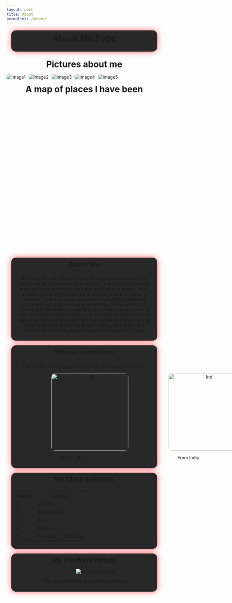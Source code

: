 ```yaml
---
layout: post
title: About
permalink: /about/
---
```


<style>

  .image-gallery {
    display: flex;
    flex-wrap: nowrap;
    overflow-x: auto;
    gap: 10px;
  }

  .image-gallery img {
    max-height: 300px;
    object-fit: cover;
    border-radius: 5px;
  }

  .section {
    background-color: #282828;
    padding-bottom: 10px;
    padding-right: 10px;
    padding-left: 10px;
    margin: 15px;
    border-radius: 15px;
    box-shadow: 0 0 20px rgba(255, 0, 0, 0.6);
    animation: rgb-rotate 4s infinite linear;
  }

  h1, h2, h3, p {
    margin: 5px 0;
    padding: 10px;
    line-height: 1.2;
    text-align: center;
  }

  /* RGB rotating box-shadow animation */
  @keyframes rgb-rotate {
    0% {
      box-shadow: 0 0 20px rgba(255, 0, 0, 0.6); /* Red */
    }
    33% {
      box-shadow: 0 0 20px rgba(0, 255, 0, 0.6); /* Green */
    }
    66% {
      box-shadow: 0 0 20px rgba(0, 0, 255, 0.6); /* Blue */
    }
    100% {
      box-shadow: 0 0 20px rgba(255, 0, 0, 0.6); /* Back to Red */
    }
  }

  .grid-container {
    display: grid;
    grid-template-columns: repeat(3, 1fr);
    gap: 10px;
    padding: 0;
  }

  .grid-item {
    text-align: center;
  }

  .grid-item img {
    width: 250px;
    height: auto;
    border-radius: 10px;
    transition: box-shadow 0.3s ease;
    justify-content: center;
    align-items: center;
    margin-left: 120px;
  }
  .freeform-picture {
    margin-left: 200px;
  }
  .grid-item img:hover {
  }

  .arrow img {
    width: 250px;
    height: auto;
    margin-top: 30px;
  }

  .india-flag {
    display: flex;
    justify-content: center;
    margin-top: 20px;
  }

  .india-flag img {
    width: 250px;
    height: auto;
    border-radius: 10px;
    transition: box-shadow 0.3s ease;
  }

  .india-flag img:hover {
    box-shadow: 0 0 30px rgba(0, 128, 255, 0.6);
  }
</style>

<div class="section">
  <h1>About Me Page</h1>
</div>

# Pictures about me

<div class="image-gallery">
  <img src="{{site.baseurl}}/images/image-15.png" alt="image1"> 
  <img src="{{site.baseurl}}/images/IMG_8246.JPG" alt="image2"> 
  <img src="{{site.baseurl}}/images/SCR-20240908-udud.jpeg" alt="image3"> 
  <img src="{{site.baseurl}}/images/SCR-20240908-udzs.jpeg" alt="image4"> 
  <img src="{{site.baseurl}}/images/SCR-20240908-udny.jpeg" alt="image5"> 
</div>

# A map of places I have been

<head>
    <link rel="stylesheet" href="https://unpkg.com/leaflet/dist/leaflet.css" />
    <style>
        /* Map container */
        #map {
            height: 500px;
        }
        /* Basic modal styling */
        .modal {
            display: none;
            position: fixed;
            z-index: 9999;
            padding-top: 100px;
            left: 0;
            top: 0;
            width: 100%;
            height: 100%;
            overflow-y: auto;
            background-color: rgba(0, 0, 0, 0.7);
        }
        .modal-content {
            background-color: #fefefe;
            margin: auto;
            padding: 20px;
            border: 1px solid #888;
            width: 80%;
            max-width: 800px;
            text-align: center;
            color: #000; /* Set text color to black */
        }
        .modal img {
            width: 100%;
            height: auto;
            margin-bottom: 20px;
        }
        .close {
            color: #aaa;
            float: right;
            font-size: 28px;
            font-weight: bold;
        }
        .close:hover,
        .close:focus {
            color: black;
            text-decoration: none;
            cursor: pointer;
        }
        /* Prevent background scroll when modal is open */
        body.modal-open {
            overflow: hidden;
        }
        /* Custom style for Leaflet pop-ups */
        .custom-popup {
            color: #0000FF;
        }
    </style>
</head>
<body>
    <div id="map"></div>
    <!-- Modal Structure -->
    <div id="infoModal" class="modal">
        <div class="modal-content">
            <span class="close">&times;</span>
            <div id="modalBody">
                <!-- Dynamic content will be injected here -->
            </div>
        </div>
    </div>
    <script src="https://unpkg.com/leaflet/dist/leaflet.js"></script>
    <script>
        // Initialize the map
        var map = L.map('map').setView([20, 0], 2);
        // Add a tile layer (Map provider)
        L.tileLayer('https://{s}.tile.openstreetmap.org/{z}/{x}/{y}.png', {
            attribution: '&copy; <a href="https://www.openstreetmap.org/copyright">OpenStreetMap</a> contributors'
        }).addTo(map);
        // Function to create content for pop-ups with a custom class
        function getPopupContent(country) {
            return `
                <div class="custom-popup">
                    <h3>${country}</h3>
                    <p style="color: #000">Brief info about ${country}.</p>
                    <button onclick="openModal('${country}')">View Here</button>
                </div>
            `;
        }
        // Add markers to the map for visited countries
        var usaMarker = L.marker([37.0902, -95.7129]).addTo(map);
        usaMarker.bindPopup(getPopupContent('USA'));
        var mexicoMarker = L.marker([23.6345, -102.5528]).addTo(map);
        mexicoMarker.bindPopup(getPopupContent('Mexico'));
        var indiaMarker = L.marker([20.5937, 78.9629]).addTo(map);
        indiaMarker.bindPopup(getPopupContent('India'));
        var switzerlandMarker = L.marker([46.8182, 8.2275]).addTo(map);
        switzerlandMarker.bindPopup(getPopupContent('Switzerland'));
        var franceMarker = L.marker([46.6034, 1.8883]).addTo(map);
        franceMarker.bindPopup(getPopupContent('France'));
        var ukMarker = L.marker([55.3781, -3.4360]).addTo(map);
        ukMarker.bindPopup(getPopupContent('Great Britain'));
        var turkeyMarker = L.marker([38.9637, 35.2433]).addTo(map);
        turkeyMarker.bindPopup(getPopupContent('Turkey'));
        var qatarMarker = L.marker([25.3548, 51.1839]).addTo(map);
        qatarMarker.bindPopup(getPopupContent('Qatar'));
        var uaeMarker = L.marker([23.4241, 53.8478]).addTo(map);
        uaeMarker.bindPopup(getPopupContent('UAE'));
        // Modal logic
        var modal = document.getElementById("infoModal");
        var modalContent = document.getElementById("modalBody");
        var closeModalButton = document.getElementsByClassName("close")[0];
        closeModalButton.onclick = function() {
            modal.style.display = "none";
            document.body.classList.remove('modal-open');
        }
        window.onclick = function(event) {
            if (event.target == modal) {
                modal.style.display = "none";
                document.body.classList.remove('modal-open');
            }
        }
        function openModal(country) {
            let modalHTML = '';
            switch (country) {
                case 'USA':
                    modalHTML = `
                        <h2>More about USA</h2>
                        <p style="color: #000">The USA is known for its diverse landscapes, from mountains to beaches, and cities like New York and Los Angeles. Its culture is an eclectic mix of global influences. I was born and raised in the USA here in California</p>
                        <img src="{{site.baseurl}}/images/image-15.png" alt="USA Image">
                    `;
                    break;
                case 'Mexico':
                    modalHTML = `
                        <h2>More about Mexico</h2>
                        <p style="color: #000">Mexico offers rich history with ancient civilizations, vibrant culture, and beautiful beaches along the Pacific and Caribbean coasts. I have visitied multiple times with my family to walk around and explore the country.</p>
                        <img src="{{site.baseurl}}/images/image.png" alt="Mexico Image">
                    `;
                    break;
                case 'India':
                    modalHTML = `
                        <h2>More about India</h2>
                        <p style="color: #000">India is a land of contrasts, from the Himalayan mountains to bustling cities. It’s known for its diverse culture, history, and spiritual traditions. I visit this country the most frequently because half of my family lives there.</p>
                        <img src="{{site.baseurl}}/images/image-2.png" alt="India Image">
                    `;
                    break;
                case 'Switzerland':
                    modalHTML = `
                        <h2>More about Switzerland</h2>
                        <p style="color: #000">Switzerland is renowned for its breathtaking Alpine scenery, charming towns, and its role as a global center for finance and diplomacy. I went for a summer vacation last year with my family.</p>
                        <img src="{{site.baseurl}}/images/image-3.png" alt="Switzerland Image">
                    `;
                    break;
                case 'France':
                    modalHTML = `
                        <h2>More about France</h2>
                        <p style="color: #000">France is famed for its history, art, architecture, and cuisine, from Paris to the Riviera. It’s a cultural powerhouse in Europe. I went for a summer vacation last year with my family.</p>
                        <img src="{{site.baseurl}}/images/image-4.png" alt="France Image">
                    `;
                    break;
                case 'Great Britain':
                    modalHTML = `
                        <h2>More about Great Britain</h2>
                        <p style="color: #000">Great Britain encompasses England, Scotland, and Wales, with rich history, diverse landscapes, and influential cultural heritage. I went to visit some family that is living in London right now.</p>
                        <img src="{{site.baseurl}}/images/image-5.png" alt="UK Image">
                    `;
                    break;
                case 'Turkey':
                    modalHTML = `
                        <h2>More about Turkey</h2>
                        <p style="color: #000">Turkey bridges East and West with its ancient cities, cultural heritage, and beautiful coastlines along the Mediterranean and Aegean seas. I went for a few days with my family as part of a larger trip.</p>
                        <img src="{{site.baseurl}}/images/image-6.png" alt="Turkey Image">
                    `;
                    break;
                case 'Qatar':
                    modalHTML = `
                        <h2>More about Qatar</h2>
                        <p style="color: #000">Qatar is known for its futuristic architecture, rapid development, and cultural blend of tradition and modernity in the Middle East. This was my most recent vacation and we went for about a week to look around and do some tourist activities.</p>
                        <img src="{{site.baseurl}}/images/image-7.png" alt="Qatar Image">
                    `;
                    break;
                case 'UAE':
                    modalHTML = `
                        <h2>More about UAE</h2>
                        <p style="color: #000">The UAE is famous for its modern cities like Dubai and Abu Dhabi, with iconic skyscrapers, luxurious lifestyle, and vast deserts. I also have some family who live in the UAE in Dubai and frequently visit them.</p>
                        <img src="{{site.baseurl}}/images/image-8.png" alt="UAE Image">
                    `;
                    break;
            }
            modalContent.innerHTML = modalHTML;
            modal.style.display = "block";
            document.body.classList.add('modal-open');
        }
    </script>

<div class="section">
  <h2>About Me</h2>
  <p>
    My name is Imaad Muzaffer and I am a passionate coder who loves working his way around problems. I belive that you have to approach coding with a curious and embracing mindset. I enjoy embracing coding problems because each time I encounter a problem, I see it as a way to broaden my coding skillset and become a better coder in general. Another thing I love about coding, web development, specifically, is when you pour a lot of hard work into a website and it turns out looking exactly how you want. Frienship is also something I hold extremely close to me as I love being around my friends and laughing with them. This feeling makes me feel happy and brings a smile to my face.
  </p>
</div>
<div class="section">
  <h2>Where I come from</h2>
  <p>
    I was born in San Diego but my family is originally from India
  </p>

  <div class="grid-container">
    <div class="grid-item">
        <img src="https://upload.wikimedia.org/wikipedia/commons/thumb/d/d5/Flag_of_San_Diego_Goverment_Variant.svg/1600px-Flag_of_San_Diego_Goverment_Variant.svg.png" alt="SD">
      <p>            Born in SD</p>
    </div>
    <div class="grid-item">
        <img src="https://upload.wikimedia.org/wikipedia/commons/thumb/4/41/Flag_of_India.svg/1599px-Flag_of_India.svg.png" alt="Ind">
      <p>            From India</p>
    </div>
  </div>

</div>

<div class="section">
  <h2>My Class Schedule</h2>
  <table>
    <tr>
      <th>Period</th>
      <th>Class</th>
    </tr>
    <tr>
      <td>1</td>
      <td>AP CSA</td>
    </tr>
    <tr>
      <td>2</td>
      <td>AP Physics</td>
    </tr>
    <tr>
      <td>3</td>
      <td>PE</td>
    </tr>   
    <tr>
      <td>4</td>
      <td>AP Bio</td>
    </tr>
    <tr>
      <td>5</td>
      <td>American Literature</td>
    </tr>
  </table>
</div>

<div class="section">
  <h2>My Freeform Picture</h2>
  <div class="freeform-picture">
    <img src="{{site.baseurl}}/images/image-14.png" alt="Freeform Picture">
  </div>
  <p>This is the freeform picture that I created</p>
</div>
